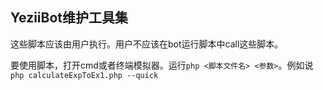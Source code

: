 ## YeziiBot维护工具集

这些脚本应该由用户执行。用户不应该在bot运行脚本中call这些脚本。

要使用脚本，打开cmd或者终端模拟器。运行`php <脚本文件名> <参数>`。例如说`php calculateExpToEx1.php --quick`